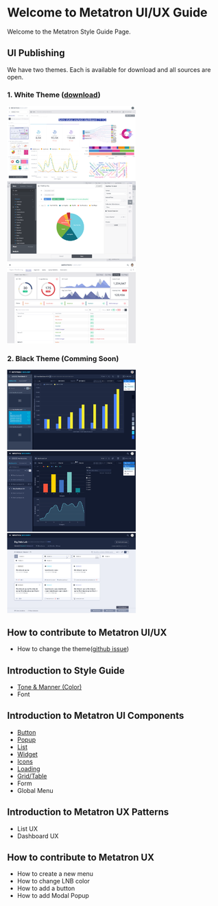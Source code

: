 Welcome to Metatron UI/UX Guide
==================================
Welcome to the Metatron Style Guide Page. 

UI Publishing
---
We have two themes. Each is available for download and all sources are open.

### 1. White Theme ([download](https://metatron-app.github.io/metatron-style-library/publishing/html/@index.html))
<p float="left">
<img width="300px" src="/docs/guide/img/white01.png" alt="Dark" title="Dark Thema">
<img width="300px" src="/docs/guide/img/white02.png" alt="Dark" title="Dark Thema">
<img width="300px" src="/docs/guide/img/white03.png" alt="Dark" title="Dark Thema">
</p>


### 2. Black Theme (Comming Soon)
<p float="left">
<img width="300px" src="/docs/guide/img/black01.png" alt="Dark" title="Dark Thema">
<img width="300px" src="/docs/guide/img/black02.png" alt="Dark" title="Dark Thema">
<img width="300px" src="/docs/guide/img/black03.png" alt="Dark" title="Dark Thema">
</p>



How to contribute to Metatron UI/UX
---
- How to change the theme([github issue](https://github.com/metatron-app/metatron-discovery/issues/2388))

Introduction to Style Guide
---
- [Tone & Manner (Color)](https://metatron-app.github.io/metatron-style-library/guide/part00/tonandmanner.html)
- Font

Introduction to Metatron UI Components
---
- [Button](https://metatron-app.github.io/metatron-style-library/guide/part01/button.html)
- [Popup](https://metatron-app.github.io/metatron-style-library/guide/part01/popup.html)
- [List](https://metatron-app.github.io/metatron-style-library/guide/part01/list.html)
- [Widget](https://metatron-app.github.io/metatron-style-library/guide/part01/widget.html)
- [Icons](https://metatron-app.github.io/metatron-style-library/guide/part01/icons.html)
- [Loading](https://metatron-app.github.io/metatron-style-library/guide/part01/loading.html)
- [Grid/Table](/docs/guide/part01/grid.html)
- Form
- Global Menu

Introduction to Metatron UX Patterns
---
- List UX
- Dashboard UX

How to contribute to Metatron UX
---
- How to create a new menu
- How to change LNB color
- How to add a button
- How to add Modal Popup